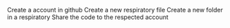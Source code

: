 Create a account in github
Create a new respiratory file
Create a new folder in a respiratory 
Share the code to the respected account 
